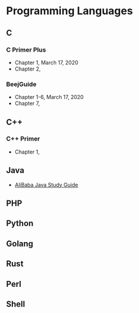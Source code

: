 # Programming Languages

## C

### C Primer Plus

* Chapter 1, March 17, 2020
* Chapter 2,

### BeejGuide

* Chapter 1-6, March 17, 2020
* Chapter 7,

## C++

### C++ Primer

* Chapter 1,

## Java

* [AliBaba Java Study Guide](https://edu.aliyun.com/roadmap/java?spm=5176.8764728.aliyun-edu-course-rightpart.1.27661e78R3jX1m)


## PHP

## Python

## Golang

## Rust

## Perl

## Shell
